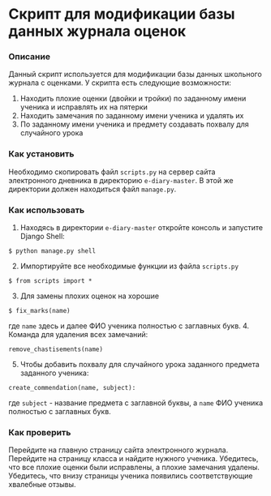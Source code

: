 # Скрипт для модификации базы данных журнала оценок

### Описание

Данный скрипт используется для модификации базы данных школьного журнала с оценками. У скрипта есть следующие
возможности:
1. Находить плохие оценки (двойки и тройки) по заданному имени ученика и исправлять их на пятерки
2. Находить замечания по заданному имени ученика и удалять их
3. По заданному имени ученика и предмету создавать похвалу для случайного урока

### Как установить
Необходимо скопировать файл `scripts.py` на сервер сайта электронного дневника в директорию `e-diary-master`. 
В этой же директории должен находиться файл `manage.py`.

### Как использовать
1. Находясь в директории `e-diary-master` откройте консоль и запустите Django Shell:
```console
$ python manage.py shell 
```
2. Импортируйте все необходимые функции из файла `scripts.py`
```console
$ from scripts import *
```
3. Для замены плохих оценок на хорошие 
```console
$ fix_marks(name)
```
где `name` здесь и далее ФИО ученика полностью с заглавных букв.
4. Команда для удаления всех замечаний:
```console
remove_chastisements(name)
```
5. Чтобы добавить похвалу для случайного урока заданного предмета заданного ученика:
```console
create_commendation(name, subject):
```
где `subject` - название предмета с заглавной буквы, а `name`  ФИО ученика полностью с заглавных букв.

### Как проверить
Перейдите на главную страницу сайта электронного журнала. Перейдите на страницу класса и найдите нужного ученика.
Убедитесь, что все плохие оценки были исправлены, а плохие замечания удалены. Убедитесь, что внизу страницы ученика
появились соответствующие хвалебные отзывы.

